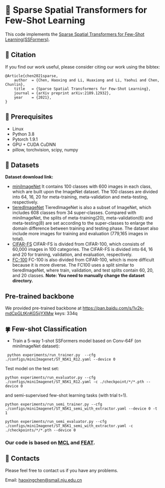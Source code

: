 # :star2: Sparse Spatial Transformers for Few-Shot Learning
This code implements the [Sparse Spatial Transformers for Few-Shot Learning(SSFormers)](https://arxiv.org/abs/2109.12932).

## :bookmark: Citation
If you find our work useful, please consider citing our work using the bibtex:
```
@Article{chen2021sparse,
	author  = {Chen, Haoxing and Li, Huaxiong and Li, Yaohui and Chen, Chunlin},
	title   = {Sparse Spatial Transformers for Few-Shot Learning},
	journal = {arXiv preprint arXiv:2109.12932},
	year    = {2021},
}
```

## :palm_tree: Prerequisites
* Linux
* Python 3.8
* Pytorch 1.9.1
* GPU + CUDA CuDNN
* pillow, torchvision, scipy, numpy
## :bookmark_tabs: Datasets
**Dataset download link:**
* [miniImageNet](https://drive.google.com/file/d/1fUBrpv8iutYwdL4xE1rX_R9ef6tyncX9/view) It contains 100 classes with 600 images in each class, which are built upon the ImageNet dataset. The 100 classes are divided into 64, 16, 20 for meta-training, meta-validation and meta-testing, respectively.
* [tieredImageNet](https://drive.google.com/drive/folders/163HGKZTvfcxsY96uIF6ILK_6ZmlULf_j?usp=sharing)
TieredImageNet is also a subset of ImageNet, which includes 608 classes from 34 super-classes. Compared with miniImageNet, the splits of meta-training(20), meta-validation(6) and meta-testing(8) are set according to the super-classes to enlarge the domain difference between training and testing phase. The dataset also include more images for training and evaluation (779,165 images in total).
* [CIFAR-FS](https://drive.google.com/file/d/1GjGMI0q3bgcpcB_CjI40fX54WgLPuTpS/view?usp=sharing)
CIFAR-FS is divided from CIFAR-100, which consists of 60,000 images in 100 categories. The CIFAR-FS is divided into 64, 16 and 20 for training, validation, and evaluation, respectively.
* [FC-100](https://drive.google.com/file/d/1_ZsLyqI487NRDQhwvI7rg86FK3YAZvz1/view?usp=sharing)
FC-100 is also divided from CIFAR-100, which is more difficult because it is more diverse. The FC100 uses a split similar to tieredImageNet, where train, validation, and test splits contain 60, 20, and 20 classes.
**Note: You need to manually change the dataset directory.**


## Pre-trained backbone
We provided pre-trained backbone at https://pan.baidu.com/s/1v2k-mdCpGLtKnKG5ijYXMw  keys: 334q

## :four_leaf_clover: Few-shot Classification
* Train a 5-way 1-shot SSFormers model based on Conv-64F (on miniImageNet dataset):
```
 python experiments/run_trainer.py  --cfg ./configs/miniImagenet/ST_N5K1_R12.yaml --device 0
```
Test model on the test set:
```
python experiments/run_evaluator.py --cfg ./configs/miniImagenet/ST_N5K1_R12.yaml -c ./checkpoint/*/*.pth --device 0
```
and semi-supervised few-shot learning tasks (with trial t=1).
```
python experiments/run_semi_trainer.py --cfg ./configs/miniImagenet/ST_N5K1_semi_with_extractor.yaml --device 0 -t 1

python experiments/run_semi_evaluator.py --cfg ./configs/miniImagenet/ST_N5K1_semi_with_extractor.yaml -c ./checkpoints/*/*.pth --device 0
```
### Our code is based on [MCL](https://github.com/LouieYang/MCL) and [FEAT](https://github.com/Sha-Lab/FEAT).

## :email: Contacts
Please feel free to contact us if you have any problems.

Email: [haoxingchen@smail.nju.edu.cn](haoxingchen@smail.nju.edu.cn)

